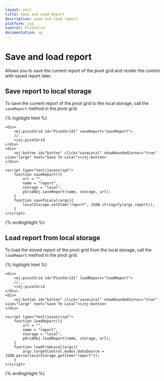 ```yaml
---
layout: post
title: Save and Load Report
description: save and load report
platform: jsp
control: PivotGrid
documentation: ug
---
```


# Save and load report

Allows you to save the current report of the pivot grid and render the control with saved report later.

## Save report to local storage

To save the current report of the pivot grid to the local storage, call the `saveReport` method in the pivot grid.

{% highlight html %}

	<div>
		<ej:pivotGrid id="PivotGrid1" saveReport="saveReport">
		//...
		</ej:pivotGrid
	</div>
    <div>
        <ej:button id="button" click="saveLocal" showRoundedCorner="true" size="large" text="Save To Local"></ej:button> 
    </div>
    
	<script type="text/javascript">
    	function saveReport(){
            url = "",
            name = "report",
            storage = "local",
            pGridObj.saveReport(name, storage, url);
        }        
        function saveToLocal(args){
            localStorage.setItem("report", JSON.stringify(args.report));
        }
	</script>

{% endhighlight %}

## Load report from local storage

To load the stored report of the pivot grid from the local storage, call the `loadReport` method in the pivot grid.

{% highlight html %}

	<div>
		<ej:pivotGrid id="PivotGrid1" loadReport="loadReport">
		//...
		</ej:pivotGrid
	</div>
    <div>
        <ej:button id="button" click="saveLocal" showRoundedCorner="true" size="large" text="Save To Local"></ej:button> 
    </div>
    
	<script type="text/javascript">
    	function loadReport(){
            url = "",
            name = "report",
            storage = "local",
            pGridObj.loadReport(name, storage, url);
        }       
        function loadFromLocal(args){
            args.targetControl.model.dataSource = JSON.parse(localStorage.getItem("report"));
        }
	</script>

{% endhighlight %}